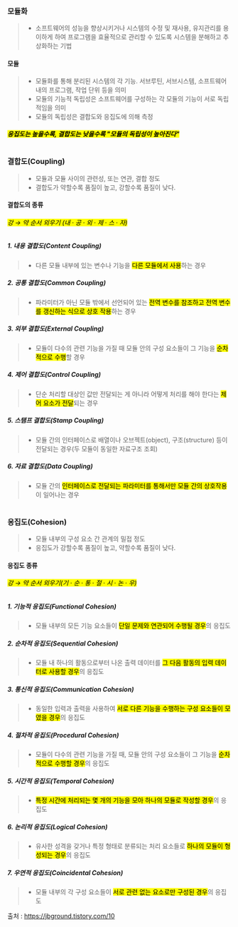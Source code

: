 ### 모듈화
> - 소프트웨어의 성능을 향상시키거나 시스템의 수정 및 재사용, 유지관리를 용이하게 하여 프로그램을 효율적으로 관리할 수 있도록 시스템을 분해하고 추상화하는 기법

#### 모듈
> - 모듈화를 통해 분리된 시스템의 각 기능. 서브루틴, 서브시스템, 소프트웨어 내의 프로그램, 작업 단위 등을 의미
> - 모듈의 기능적 독립성은 소프트웨어를 구성하는 각 모듈의 기능이 서로 독립적임을 의미
> - 모듈의 독립성은 결합도와 응집도에 의해 측정

##### <mark>응집도는 높을수록, 결합도는 낮을수록 "모듈의 독립성이 높아진다"</mark>

#

### 결합도(Coupling)
> - 모듈과 모듈 사이의 관련성, 또는 연관, 결합 정도
> - 결합도가 약할수록 품질이 높고, 강할수록 품질이 낮다.

#### 결합도의 종류

###### <mark>강 → 약 순서 외우기 (내 · 공 · 외 · 제 · 스 · 자)</mark>

##### 1. 내용 결합도(Content Coupling)
> - 다른 모듈 내부에 있는 변수나 기능을 <mark>다른 모듈에서 사용</mark>하는 경우

##### 2. 공통 결합도(Common Coupling)
> - 파라미터가 아닌 모듈 밖에서 선언되어 있는 <mark>전역 변수를 참조하고 전역 변수를 갱신하는 식으로 상호 작용</mark>하는 경우

##### 3. 외부 결합도(External Coupling)
> - 모듈이 다수의 관련 기능을 가질 때 모듈 안의 구성 요소들이 그 기능을 <mark>순차적으로 수행</mark>할 경우

##### 4. 제어 결합도(Control Coupling)
> - 단순 처리할 대상인 값만 전달되는 게 아니라 어떻게 처리를 해야 한다는 <mark>제어 요소가 전달</mark>되는 경우

##### 5. 스탬프 결합도(Stamp Coupling)
> - 모듈 간의 인터페이스로 배열이나 오브젝트(object), 구조(structure) 등이 전달되는 경우(두 모듈이 동일한 자료구조 조회)

##### 6. 자료 결합도(Data Coupling)
> - 모듈 간의 <mark>인터페이스로 전달되는 파라미터를 통해서만 모듈 간의 상호작용</mark>이 일어나는 경우

#

### 응집도(Cohesion)
> - 모듈 내부의 구성 요소 간 관계의 밀접 정도
> - 응집도가 강할수록 품질이 높고, 약할수록 품질이 낮다.

#### 응집도 종류
###### <mark>강 → 약 순서 외우기(기 · 순 · 통 · 절 · 시 · 논 · 우)</mark>

##### 1. 기능적 응집도(Functional Cohesion)
> - 모듈 내부의 모든 기능 요소들이 <mark>단일 문제와 연관되어 수행될 경우</mark>의 응집도

##### 2. 순차적 응집도(Sequential Cohesion)
> - 모듈 내 하나의 활동으로부터 나온 출력 데이터를 <mark>그 다음 활동의 입력 데이터로 사용할 경우</mark>의 응집도

##### 3. 통신적 응집도(Communication Cohesion)
> - 동일한 입력과 출력을 사용하여 <mark>서로 다른 기능을 수행하는 구성 요소들이 모였을 경우</mark>의 응집도

##### 4. 절차적 응집도(Procedural Cohesion)	
> - 모듈이 다수의 관련 기능을 가질 때, 모듈 안의 구성 요소들이 그 기능을 <mark>순차적으로 수행할 경우</mark>의 응집도

##### 5. 시간적 응집도(Temporal Cohesion)
> - <mark>특정 시간에 처리되는 몇 개의 기능을 모아 하나의 모듈로 작성할 경우</mark>의 응집도

##### 6. 논리적 응집도(Logical Cohesion)
> - 유사한 성격을 갖거나 특정 형태로 분류되는 처리 요소들로 <mark>하나의 모듈이 형성되는 경우</mark>의 응집도

##### 7. 우연적 응집도(Coincidental Cohesion)	
> - 모듈 내부의 각 구성 요소들이 <mark>서로 관련 없는 요소로만 구성된 경우</mark>의 응집도

출처 : https://jbground.tistory.com/10
